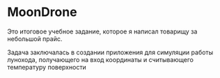 # MoonDrone
Это итоговое учебное задание,
которое я написал товарищу 
за небольшой прайс.

Задача заключалась в создании 
приложения для симуляции работы
лунохода, получающего на вход
координаты и считывающего температуру
поверхности
